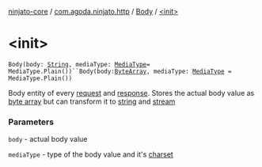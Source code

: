 [ninjato-core](../../index.md) / [com.agoda.ninjato.http](../index.md) / [Body](index.md) / [&lt;init&gt;](./-init-.md)

# &lt;init&gt;

`Body(body: `[`String`](https://kotlinlang.org/api/latest/jvm/stdlib/kotlin/-string/index.html)`, mediaType: `[`MediaType`](../-media-type/index.md)` = MediaType.Plain())``Body(body: `[`ByteArray`](https://kotlinlang.org/api/latest/jvm/stdlib/kotlin/-byte-array/index.html)`, mediaType: `[`MediaType`](../-media-type/index.md)` = MediaType.Plain())`

Body entity of every [request](../-request/index.md) and [response](../-response/index.md).
Stores the actual body value as [byte array](https://kotlinlang.org/api/latest/jvm/stdlib/kotlin/-byte-array/index.html) but can transform it to [string](https://kotlinlang.org/api/latest/jvm/stdlib/kotlin/-string/index.html)
and [stream](https://docs.oracle.com/javase/6/docs/api/java/io/InputStream.html)

### Parameters

`body` - actual body value

`mediaType` - type of the body value and it's [charset](https://docs.oracle.com/javase/6/docs/api/java/nio/charset/Charset.html)